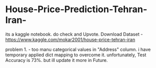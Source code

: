 # House-Price-Prediction-Tehran-Iran-
its a kaggle notebook. do check and Upvote.
Download Dataset - https://www.kaggle.com/mokar2001/house-price-tehran-iran


problem 1. -  too manu categorical values in "Address" column. 
              i have temporary applied dict mapping to overcome it. 
              unfortunately, Test Accuracy is 73%. but ill update it more in Future.
              
